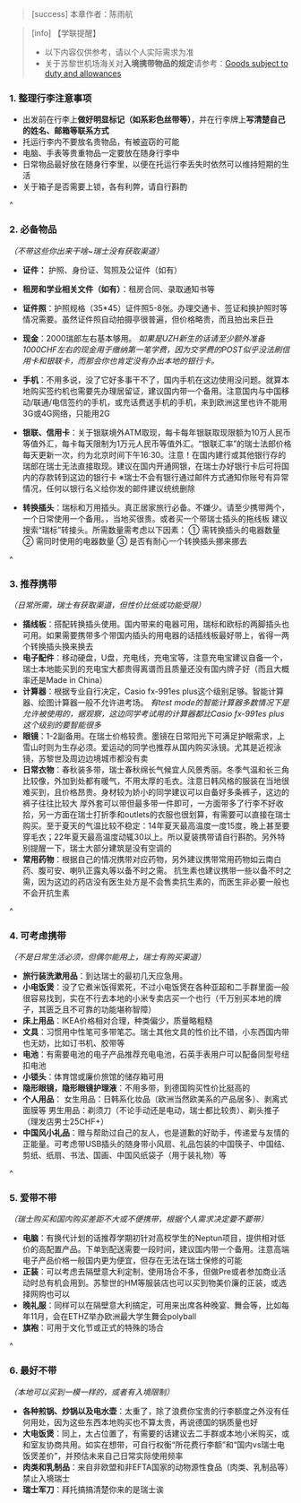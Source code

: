 > [success] 本章作者：陈雨航

> [info] 【学联提醒】
> - 以下内容仅供参考，请以个人实际需求为准
> - 关于苏黎世机场海关对**入境携带物品的规定**请参考：[Goods subject to duty and allowances](<https://www.flughafen-zuerich.ch/en/passengers/fly/all-about-the-flight/customs>)

### **1. 整理行李注意事项**
- 出发前在行李上**做好明显标记（如系彩色丝带等）**，并在行李牌上**写清楚自己的姓名、邮箱等联系方式**
- 托运行李内不要放名贵物品，有被盗窃的可能
- 电脑、手表等贵重物品一定要放在随身行李中
- 日常物品最好放在随身行李里，以便在托运行李丢失时依然可以维持短期的生活
- 关于箱子是否需要上锁，各有利弊，请自行斟酌

^

### **2. 必备物品**
*（不带这些你出来干啥\~瑞士没有获取渠道）*

- **证件：** 护照、身份证、驾照及公证件（如有）
- **租房和学业相关文件（如有）**：租房合同、录取通知书等
- **证件照**：护照规格（35\*45）证件照5-8张。办理交通卡、签证和换护照时等情况需要。虽然证件照自动拍摄亭很普遍，但价格略贵，而且拍出来巨丑
- **现金**：2000瑞郎左右基本够用。
*如果是UZH新生的话请至少额外准备1000CHF左右的现金用于缴纳第一笔学费，因为交学费的POST似乎没法刷信用卡和银联卡，而那会你也肯定没有办出本地的银行卡。*
- **手机**：不用多说，没了它好多事干不了，国内手机在这边使用没问题。就算本地购买签约机也需要先办理居留证，建议国内带一个备用。注意国内与中国移动/联通/电信签约的手机，或充话费送手机的手机，来到欧洲这里也许不能用3G或4G网络，只能用2G
- **银联、信用卡**：关于银联境外ATM取现，每卡每年银联取现限额为10万人民币等值外汇，每卡每天限制为1万元人民币等值外汇。“银联汇率”的瑞士法郎价格每天更新一次，约为北京时间下午16:30。注意！在国内建行或其他银行存的瑞郎在瑞士无法直接取现。建议在国内开通网银，在瑞士办好银行卡后可将国内的存款转到这边的银行卡
※瑞士不会有银行通过邮件方式通知你账号有异常情况，任何以银行名义给你发的邮件建议统统删除

- **转换插头**：瑞标和万用插头。真正居家旅行必备。不嫌少。请至少携带两个，一个日常使用一个备用。，当地买很贵。或者买一个带瑞士插头的拖线板
建议搜索“瑞标”转接头。所需数量需考虑以下因素：
① 需转换插头的电器数量
② 需同时使用的电器数量
③ 是否有耐心一个转换插头挪来挪去

^

### **3. 推荐携带**
*（日常所需，瑞士有获取渠道，但性价比低或功能受限）*

- **插线板**：搭配转换插头使用。国内带来的电器可用，瑞标和欧标的两脚插头也可用。如果需要携带多个带国内插头的用电器的话插线板最好带上，省得一两个转换插头换来换去
- **电子配件**：移动硬盘，U盘，充电线，充电宝等，注意充电宝建议自备一个，瑞士本地能买到的充电宝大都贵得离谱而且质量还没有国内牌子好（而且大概率还是Made in China）
- **计算器**：根据专业自行决定，Casio fx-991es plus这个级别足够。智能计算器、绘图计算器一般不允许进考场。
*有test mode的智能计算器多数情况下是允许被使用的，据观察，这边同学考试用的计算器都比Casio fx-991es plus 这个级别的要智能很多*
- **眼镜**：1-2副备用。在瑞士价格较贵。墨镜在日常阳光下可满足护眼需求，上雪山时则为生存必须。爱运动的同学也推荐从国内购买泳镜。尤其是近视泳镜，苏黎世及周边边境城市都没有卖
- **日常衣物**：春秋装多带，瑞士春秋绵长气候宜人风景秀丽。冬季气温和长三角比较像，外加到处都有暖气，不用太厚的毛衣。注意日韩风格的服装在当地很难买到，且价格昂贵。身材较为娇小的同学建议可以自备好多条裤子，这边的裤子往往比较大
厚外套可以带但最多带一件即可，一方面带多了行李不好收拾，另一方面在瑞士打折季和outlets的衣服也很划算，有需要可以直接在瑞士购买。至于夏天的气温比较不稳定：14年夏天最高温度一度15度，晚上甚至要穿毛衣；22年夏天最高温度动辄30以上。所以夏装携带请自行斟酌。另外特别提醒一下，瑞士大部分建筑是没有空调的
- **常用药物**：根据自己的情况携带对应药物，另外建议携带常用药物如云南白药、腹可安、喇叭正露丸等以备不时之需。
抗生素也建议携带一些以备不时之需，因为这边的药店没有医生处方是不会售卖抗生素的，而医生非必要一般也不会开抗生素

^

### **4. 可考虑携带**

*（不是日常生活必须，但偶尔能用上，瑞士有购买渠道）*
- **旅行装洗漱用品**：到达瑞士的最初几天应急用。
- **小电饭煲**：没了它煮米饭得累死，不过小电饭煲在各种亚超和二手群里面一般很容易找到，实在不行去本地的小米专卖店买一个也行（千万别买本地的牌子，其匮乏且不可靠的功能堪称智障）
- **床上用品**：IKEA价格相对合理，种类偏少，质量略粗糙
- **文具**：习惯用中性笔可多带笔芯。瑞士其他文具的性价比不错，小东西国内带也无妨，比如订书机、胶带等
- **电池**：有需要电池的电子产品推荐充电电池，石英手表用户可以配备同型号纽扣电池
- **小锁头**：体育馆或廉价旅馆的储存箱可用
- **隐形眼镜，隐形眼镜护理液**：不用多带，到德国购买性价比挺高的
- **个人用品**：
女生用品：日韩系化妆品（欧洲当然欧美系的产品居多）、剥离式面膜等
男生用品：剃须刀（不论手动还是电动，瑞士都比较贵）、剃头推子（理发店男士25CHF+）
- **中国风小礼品**：赠与帮助过自己的友人，也是道歉的好助手，传递爱与友情的正能量。可考虑带USB插头的随身带小风扇、礼品包装的中国筷子、中国结、剪纸、纸扇、书法、国画、中国风纸袋子（用于装礼物）等

^

### **5. 爱带不带**

*（瑞士购买和国内购买差距不大或不便携带，根据个人需求决定要不要带）*

- **电脑**：有换代计划的话推荐学期初针对高校学生的Neptun项目，提供相对低价的高配置产品。下单到配送需要一段时间，建议国内带一个备用。注意高端电子产品价格一般国内更为便宜，但存在无法在瑞士保修的可能
- **正装**：可以考虑去隔壁意大利定制，使用场合不多，但做Pre或者参加商业活动时总有机会用到。苏黎世的HM等服装店也可以买到物美价廉的正装，或选择网购也可以
- **晚礼服**：同样可以在隔壁意大利搞定，可用来出席各种晚宴、舞会等，比如每年11月，会在ETHZ举办欧洲最大学生舞会polyball
- **旗袍**：可用于文化节或正式的特殊的场合

^

### **6. 最好不带**

*（本地可以买到一模一样的，或者有入境限制）*

- **各种煎锅、炒锅以及电水壶**：太重了，除了浪费你宝贵的行李额度之外没有任何用处，因为这些东西本地购买也不算太贵，再说德国的锅质量也好
- **大电饭煲**：同上，太占位置了，有需要的话建议去二手群或本地小米购买，或和室友协商共用。如实在想带，可自行权衡“所花费行李额”和“国内vs瑞士电饭煲差价”，并预估未来自己日常实际使用频率
- **肉类和乳制品**：来自非欧盟和非EFTA国家的动物源性食品（肉类、乳制品等）禁止入境瑞士
- **瑞士军刀**：拜托搞搞清楚你来的是瑞士诶